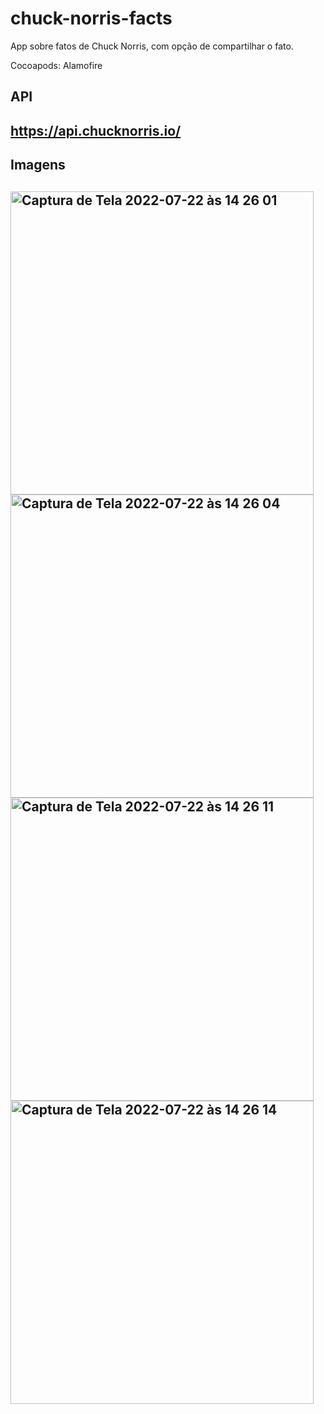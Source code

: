 # chuck-norris-facts
App sobre fatos de Chuck Norris, com opção de compartilhar o fato.

Cocoapods: Alamofire

<h2>API<h2>

https://api.chucknorris.io/

<h2>Imagens<h2>

<img width="485" alt="Captura de Tela 2022-07-22 às 14 26 01" src="https://user-images.githubusercontent.com/107012585/180493412-13537d64-774c-4428-ad84-29f6e1782a97.png">
<img width="485" alt="Captura de Tela 2022-07-22 às 14 26 04" src="https://user-images.githubusercontent.com/107012585/180493426-56a444f6-8ee7-44d4-933d-971c920cf1b3.png">
<img width="485" alt="Captura de Tela 2022-07-22 às 14 26 11" src="https://user-images.githubusercontent.com/107012585/180493442-587c3585-32f1-4de9-a412-0a7a7fb290b9.png">
<img width="485" alt="Captura de Tela 2022-07-22 às 14 26 14" src="https://user-images.githubusercontent.com/107012585/180493453-c7e4e425-f9e8-4a0a-8947-9f98222ed914.png">

